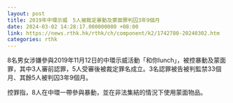 ```yaml
---
layout: post
title: 2019年中環示威　5人被裁定暴動及蒙面罪判囚3年9個月
date: 2024-03-02 14:28:17.000000000 +08:00
link: https://news.rthk.hk/rthk/ch/component/k2/1742780-20240302.htm
categories: rthk
---
```


8名男女涉嫌參與2019年11月12日的中環示威活動「和你lunch」，被控暴動及蒙面罪，其中3人審前認罪，5人受審後被裁定罪名成立。3名認罪被告被判監禁33個月、其餘5人被判囚3年9個月。

控罪指，8人在中環一帶參與暴動，並在非法集結的情況下使用蒙面物品。   
